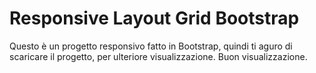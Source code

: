 
# Responsive Layout Grid Bootstrap

Questo è un progetto responsivo fatto in Bootstrap, quindi ti aguro di scaricare il progetto, per ulteriore visualizzazione. Buon visualizzazione.
